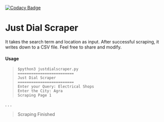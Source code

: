 [![Codacy Badge](https://api.codacy.com/project/badge/grade/515c6e91d147465f97181e44aef7f803)](https://www.codacy.com/app/shubhamoy/justdialscraper)
# Just Dial Scraper

It takes the search term and location as input. After successful scraping, it writes down to a CSV file. Feel free to share and modify.

#### Usage
>~~~
>$python3 justdialscraper.py
>=========================
>Just Dial Scraper
>=========================
>Enter your Query: Electrical Shops
>Enter the City: Agra
>Scraping Page 1
.
.
.
>Scraping Finished
